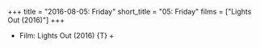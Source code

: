 +++
title = "2016-08-05: Friday"
short_title = "05: Friday"
films = ["Lights Out (2016)"]
+++


* Film: Lights Out (2016) {T} +

